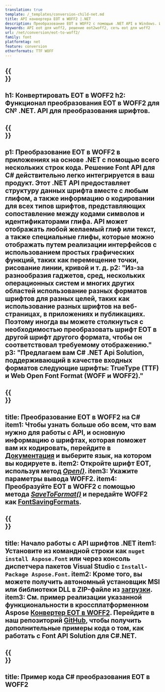 ```yaml
---
translation: true
template: /_templates/conversion-child-net.md
title: API конвертера EOT в WOFF2 |.NET
description: Преобразование EOT в WOFF2 с помощью .NET API в Windows. Интегрируйте эту встроенную функцию преобразования шрифтов EOT в WOFF2 в свое собственное решение.
keywords: API eot для woff2, решение eot2woff2, сеть eot для woff2
url: /net/conversion/eot-to-woff2/
family: font
platformtag: net
feature: conversion
otherformats: TTF WOFF
---
```



{{<section banner>}}
---
h1: Конвертировать EOT в WOFF2
h2: Функционал преобразования EOT в WOFF2 для C№ .NET. API для преобразования шрифтов.
---

{{<section overview>}}
---
p1: Преобразование EOT в WOFF2 в приложениях на основе .NET с помощью всего нескольких строк кода. Решение Font API для С# действительно легко интегрируется в ваш продукт. Этот .NET API предоставляет структуру данных шрифта вместе с любым глифом, а также информацию о кодировании для всех типов шрифтов, представляющих сопоставление между кодами символов и идентификаторами глифа. API может отображать любой желаемый глиф или текст, а также специальные глифы, которые можно отображать путем реализации интерфейсов с использованием простых графических функций, таких как перемещение точки, рисование линии, кривой и т. д.
p2: "Из-за разнообразия гаджетов, сред, нескольких операционных систем и многих других областей использование разных форматов шрифтов для разных целей, таких как использование разных шрифтов на веб-страницах, в приложениях и публикациях. Поэтому иногда вы можете столкнуться с необходимостью преобразовать шрифт EOT в другой шрифт другого формата, чтобы он соответствовал требуемому отображению."
p3: "Предлагаем вам С# .NET Api Solution, поддерживающий в качестве входных форматов следующие шрифты: TrueType (TTF) и Web Open Font Format (WOFF и WOFF2)."
---

{{<section feature1>}}
---
title: Преобразование EOT в WOFF2 на C#
item1: Чтобы узнать больше обо всем, что вам нужно для работы с API, и основную информацию о шрифтах, которая поможет вам их кодировать, перейдите в [Документация](https://docs.aspose.com/font/) и выберите язык, на котором вы кодируете в.
item2: Откройте шрифт EOT, используя метод [*Open()*](https://reference.aspose.com/font/net/aspose.font/font/open/).
item3: Укажите параметры вывода WOFF2.
item4: Преобразуйте EOT в WOFF2 с помощью метода [*SaveToFormat()*](https://reference.aspose.com/font/net/aspose.font/font/savetoformat/) и передайте WOFF2 как [FontSavingFormats](https://reference.aspose.com/font/net/aspose.font/fontsavingformats/).
---

{{<section feature2>}}
---
title: Начало работы с API шрифтов .NET
item1: Установите из командной строки как ```nuget install Aspose.Font``` или через консоль диспетчера пакетов Visual Studio с ```Install-Package Aspose.Font```.
item2: Кроме того, вы можете получить автономный установщик MSI или библиотеки DLL в ZIP-файле из [загрузки](https://releases.aspose.com/font/net/).
item3: См. пример реализации указанной функциональности в кроссплатформенном Aspose [Конвертер EOT в WOFF2](https://products.aspose.app/font/conversion/eot-to-woff2). Перейдите в наш репозиторий [GitHub](https://github.com/aspose-font/Aspose.Font-Documentation/tree/master/net-examples), чтобы получить дополнительные примеры кода о том, как работать с Font API Solution для C#.NET.
---

{{<section codeexample>}}
---
title: Пример кода C# преобразования EOT в WOFF2
---